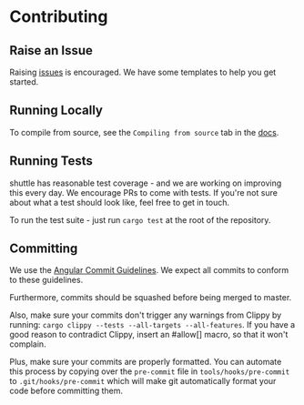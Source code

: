 # Contributing

## Raise an Issue

Raising [issues](https://github.com/shuttle-hq/shuttle/issues) is encouraged. We have some templates to help you get started.

## Running Locally

To compile from source, see the `Compiling from source` tab in the [docs](https://www.getsynth.com/docs/getting_started/installation).

## Running Tests

shuttle has reasonable test coverage - and we are working on improving this
every day. We encourage PRs to come with tests. If you're not sure about
what a test should look like, feel free to get in touch.

To run the test suite - just run `cargo test` at the root of the repository.

## Committing

We use the [Angular Commit Guidelines](https://github.com/angular/angular/blob/master/CONTRIBUTING.md#commit). We expect all commits to conform to these guidelines.

Furthermore, commits should be squashed before being merged to master.

Also, make sure your commits don't trigger any warnings from Clippy by running: `cargo clippy --tests --all-targets --all-features`. If you have a good reason to contradict Clippy, insert an #allow[] macro, so that it won't complain.

Plus, make sure your commits are properly formatted. You can automate this
process by copying over the `pre-commit` file in `tools/hooks/pre-commit` to `.git/hooks/pre-commit` which will make git automatically format your code before committing them.
